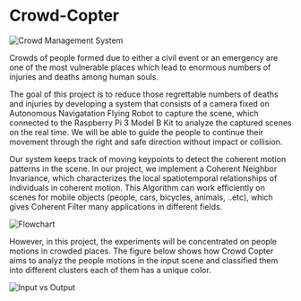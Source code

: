 # Crowd-Copter

![Crowd Management System](./images/)


Crowds of people formed due to either a civil event or an emergency are one of the most vulnerable places which lead to enormous numbers of injuries and deaths among human souls.

The goal of this project is to reduce those regrettable numbers of deaths and injuries by developing a system that consists of a camera fixed on Autonomous Navigatation Flying Robot to capture the scene, which connected to the Raspberry Pi 3 Model B Kit to analyze the captured scenes on the real time. We will be able to guide the people to continue their movement through the right and safe direction without impact or collision.

Our system keeps track of moving keypoints to detect the coherent motion patterns in the scene.
In our project, we implement a Coherent Neighbor Invariance, which characterizes the local spatiotemporal relationships of individuals in coherent motion. This Algorithm can work efficiently on scenes for mobile objects (people, cars, bicycles, animals, ..etc), which gives Coherent Filter many applications in different fields.

![Flowchart](./images/)

However, in this project, the experiments will be concentrated on people motions in crowded places. The figure below shows how Crowd Copter aims to analyz the people motions in the input scene and classified them into different clusters each of them has a unique color.

![Input vs Output](./images/)
